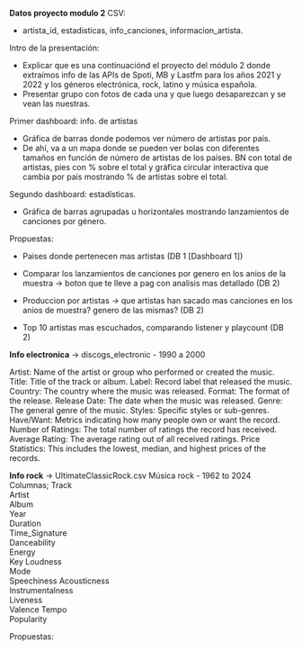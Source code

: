 **Datos proyecto modulo 2**
CSV:

- artista_id, estadisticas, info_canciones, informacion_artista.

Intro de la presentación:
- Explicar que es una continuaciónd el proyecto del módulo 2 donde extraímos info de las APIs de Spoti, MB y Lastfm para los años 2021 y 2022 y los géneros electrónica, rock, latino y música española.
- Presentar grupo con fotos de cada una y que luego desaparezcan y se vean las nuestras.

Primer dashboard: info. de artistas
- Gráfica de barras donde podemos ver número de artistas por país.
- De ahí, va a un mapa donde se pueden ver bolas con diferentes tamaños en función de número de artistas de los países. BN con total de artistas, pies con % sobre el total y gráfica circular interactiva que cambia por país mostrando % de artistas sobre el total. 

Segundo dashboard: estadísticas.
- Gráfica de barras agrupadas u horizontales mostrando lanzamientos de canciones por género.



Propuestas:

- Paises donde pertenecen mas artistas (DB 1 [Dashboard 1])

- Comparar los lanzamientos de canciones por genero en los anios de la muestra -> boton que te lleve a pag con analisis mas detallado (DB 2)

- Produccion por artistas -> que artistas han sacado mas canciones en los anios de muestra? genero de las mismas? (DB 2)

- Top 10 artistas mas escuchados, comparando listener y playcount (DB 2)

**Info electronica** -> discogs_electronic - 1990 a 2000

Artist: Name of the artist or group who performed or created the music.
Title: Title of the track or album.
Label: Record label that released the music.
Country: The country where the music was released.
Format: The format of the release.
Release Date: The date when the music was released.
Genre: The general genre of the music.
Styles: Specific styles or sub-genres.
Have/Want: Metrics indicating how many people own or want the record.
Number of Ratings: The total number of ratings the record has received.
Average Rating: The average rating out of all received ratings.
Price Statistics: This includes the lowest, median, and highest prices of the records. 

**Info rock** -> UltimateClassicRock.csv
Música rock - 1962 to 2024
Columnas;
Track	
Artist	
Album	
Year	
Duration	
Time_Signature	
Danceability	
Energy	
Key	
Loudness	
Mode	
Speechiness	
Acousticness	
Instrumentalness	
Liveness	
Valence	
Tempo	
Popularity

Propuestas:
